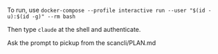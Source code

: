 To run, use
`docker-compose --profile interactive run --user "$(id -u):$(id -g)" --rm bash`

Then type `claude` at the shell and authenticate.

Ask the prompt to pickup from the scancli/PLAN.md


